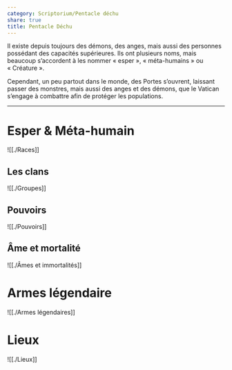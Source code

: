 ```yaml
---
category: Scriptorium/Pentacle déchu
share: true
title: Pentacle Déchu
---
```

Il existe depuis toujours des démons, des anges, mais aussi des personnes possédant des capacités supérieures. Ils ont plusieurs noms, mais beaucoup s’accordent à les nommer « esper », « méta-humains » ou « Créature ».

Cependant, un peu partout dans le monde, des Portes s’ouvrent, laissant passer des monstres, mais aussi des anges et des démons, que le Vatican s’engage à combattre afin de protéger les populations.

---

# Esper & Méta-humain

![[./Races]]

## Les clans

![[./Groupes]]

## Pouvoirs 
![[./Pouvoirs]]

## Âme et mortalité
![[./Âmes et immortalités]]

# Armes légendaire
![[./Armes légendaires]]

# Lieux
![[./Lieux]]

